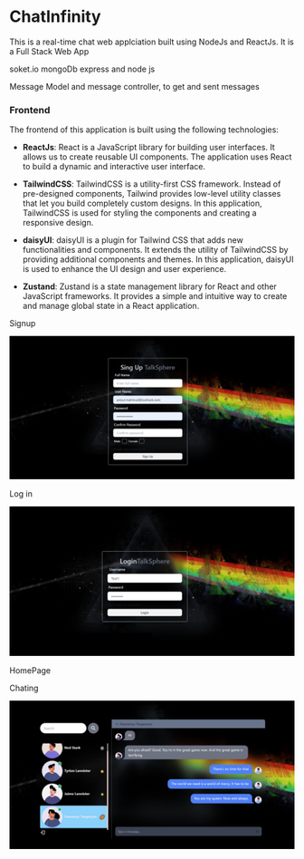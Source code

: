 # ChatInfinity


This is a real-time chat web applciation built using NodeJs and ReactJs. It is a Full Stack Web App

soket.io
mongoDb
express and node js


Message Model and message controller, to get and sent messages


### Frontend

The frontend of this application is built using the following technologies:

- **ReactJs**: React is a JavaScript library for building user interfaces. It allows us to create reusable UI components. The application uses React to build a dynamic and interactive user interface.

- **TailwindCSS**: TailwindCSS is a utility-first CSS framework. Instead of pre-designed components, Tailwind provides low-level utility classes that let you build completely custom designs. In this application, TailwindCSS is used for styling the components and creating a responsive design.

- **daisyUI**: daisyUI is a plugin for Tailwind CSS that adds new functionalities and components. It extends the utility of TailwindCSS by providing additional components and themes. In this application, daisyUI is used to enhance the UI design and user experience.

- **Zustand**: Zustand is a state management library for React and other JavaScript frameworks. It provides a simple and intuitive way to create and manage global state in a React application. 








Signup

![alt text](image.png)

Log in

![alt text](image-1.png)

HomePage


Chating

![alt text](image-2.png)